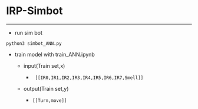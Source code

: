 # IRP-Simbot
---
- run sim bot

```
python3 simbot_ANN.py
```

- train model with train_ANN.ipynb

  - input(Train set,x)
     - ``` [[IR0,IR1,IR2,IR3,IR4,IR5,IR6,IR7,Smell]]```
 
  - output(Train set,y)
     - ``` [[Turn,move]] ```
